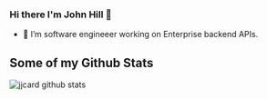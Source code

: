 ### Hi there I'm John Hill 👋

- 🔭 I’m software engineeer working on Enterprise backend APIs.


## Some of my Github Stats
![jjcard github stats](https://github-readme-stats.vercel.app/api?username=jjcard&show_icons=true)
